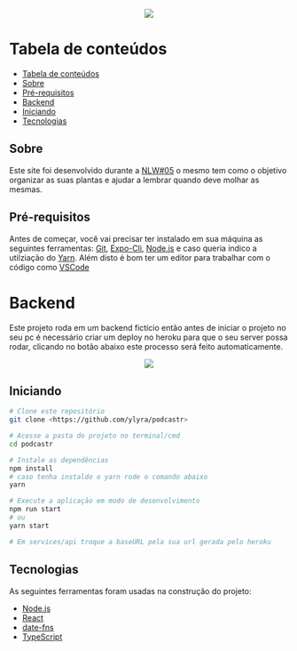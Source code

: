 <p align="center">
  <img src="https://i.imgur.com/6gW0XRO.png"/>
</p>

Tabela de conteúdos
=================
<!--ts-->
  - [Tabela de conteúdos](#tabela-de-conteúdos)
  - [Sobre](#sobre)
  - [Pré-requisitos](#pré-requisitos)
  - [Backend](#backend)
  - [Iniciando](#iniciando)
  - [Tecnologias](#tecnologias)
<!--te-->

## Sobre

Este site foi desenvolvido durante a [NLW#05](http://nextlevelweek.com/) o mesmo tem como o objetivo organizar as suas plantas e ajudar a lembrar quando deve molhar as mesmas.


## Pré-requisitos

Antes de começar, você vai precisar ter instalado em sua máquina as seguintes ferramentas:
[Git](https://git-scm.com), [Expo-Cli](https://git-scm.com), [Node.js](https://nodejs.org/en/) e caso queria indico a utilziação do [Yarn](https://yarnpkg.com/). Além disto é bom ter um editor para trabalhar com o código como [VSCode](https://code.visualstudio.com/)

# Backend

Este projeto roda em um backend fictício então antes de iniciar o projeto no seu pc é necessário criar um deploy no heroku para que o seu server possa rodar, clicando no botão abaixo este processo será feito automaticamente.

<p align="center">
  <a href="https://heroku.com/deploy?template=https://github.com/ylyra/nwl5api">
    <img src="https://camo.githubusercontent.com/83b0e95b38892b49184e07ad572c94c8038323fb/68747470733a2f2f7777772e6865726f6b7563646e2e636f6d2f6465706c6f792f627574746f6e2e737667"/>
  </a>
</p>

## Iniciando
```bash
# Clone este repositório
git clone <https://github.com/ylyra/podcastr>

# Acesse a pasta do projeto no terminal/cmd
cd podcastr

# Instale as dependências
npm install
# caso tenha instaldo o yarn rode o comando abaixo
yarn

# Execute a aplicação em modo de desenvolvimento
npm run start
# ou
yarn start

# Em services/api troque a baseURL pela sua url gerada pelo heroku
```

## Tecnologias

As seguintes ferramentas foram usadas na construção do projeto:

- [Node.js](https://nodejs.org/en/)
- [React](https://pt-br.reactjs.org/)
- [date-fns](https://date-fns.org/)
- [TypeScript](https://www.typescriptlang.org/)
